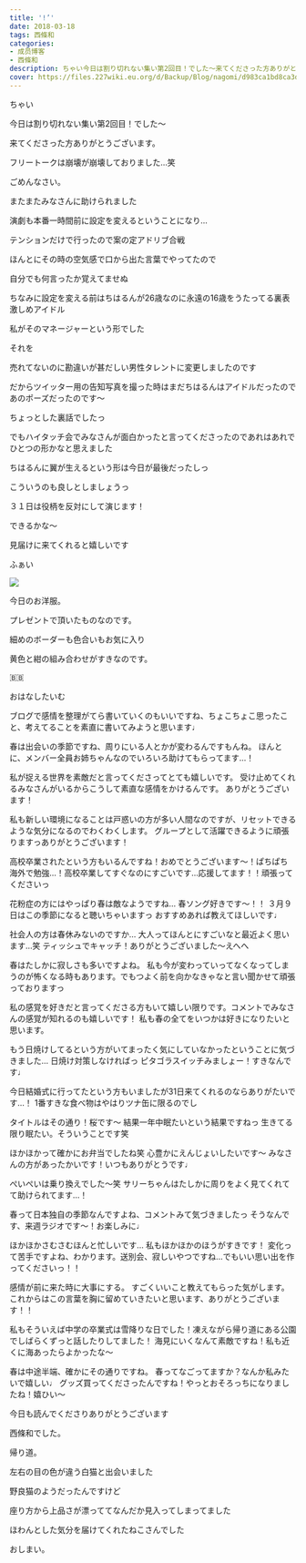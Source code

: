 ```yaml
---
title: '!’'
date: 2018-03-18
tags: 西條和
categories: 
- 成员博客
- 西條和
description: ちゃい今日は割り切れない集い第2回目！でした〜来てくださった方ありがとうございます。フリートークは崩壊が崩壊しておりました…笑...
cover: https://files.227wiki.eu.org/d/Backup/Blog/nagomi/d983ca1bd8ca3d4027a9a6c6892c9.jpg 
---
```









ちゃい







今日は割り切れない集い第2回目！でした〜









来てくださった方ありがとうございます。








フリートークは崩壊が崩壊しておりました…笑







ごめんなさい。







またまたみなさんに助けられました








演劇も本番一時間前に設定を変えるということになり…









テンションだけで行ったので案の定アドリブ合戦









ほんとにその時の空気感で口から出た言葉でやってたので









自分でも何言ったか覚えてませぬ









ちなみに設定を変える前はちはるんが26歳なのに永遠の16歳をうたってる裏表激しめアイドル





私がそのマネージャーという形でした







それを




売れてないのに勘違いが甚だしい男性タレントに変更しましたのです











だからツイッター用の告知写真を撮った時はまだちはるんはアイドルだったのであのポーズだったのです〜







ちょっとした裏話でしたっ

















でもハイタッチ会でみなさんが面白かったと言ってくださったのであれはあれでひとつの形かなと思えました











ちはるんに翼が生えるという形は今日が最後だったしっ







こういうのも良しとしましょうっ










３１日は役柄を反対にして演じます！






できるかな〜






見届けに来てくれると嬉しいです





ふぁい



![](https://files.227wiki.eu.org/d/Backup/Blog/nagomi/d983ca1bd8ca3d4027a9a6c6892c9.jpg)









今日のお洋服。








プレゼントで頂いたものなのです。









細めのボーダーも色合いもお気に入り









黄色と紺の組み合わせがすきなのです。






🇧🇧









おはなしたいむ





ブログで感情を整理がてら書いていくのもいいですね、ちょこちょこ思ったこと、考えてることを素直に書いてみようと思います♩





春は出会いの季節ですね、周りにいる人とかが変わるんですもんね。
ほんとに、メンバー全員お姉ちゃんなのでいろいろ助けてもらってます…！





私が捉える世界を素敵だと言ってくださってとても嬉しいです。
受け止めてくれるみなさんがいるからこうして素直な感情をかけるんです。
ありがとうございます！







私も新しい環境になることは戸惑いの方が多い人間なのですが、リセットできるような気分になるのでわくわくします。
グループとして活躍できるように頑張りますっありがとうございます！





高校卒業されたという方もいるんですね！おめでとうございます〜！ぱちぱち
海外で勉強…！高校卒業してすぐなのにすごいです…応援してます！！頑張ってくださいっ





花粉症の方にはやっぱり春は敵なようですね…
春ソング好きです〜！！
３月９日はこの季節になると聴いちゃいますっ
おすすめあれば教えてほしいです♩






社会人の方は春休みないのですか…
大人ってほんとにすごいなと最近よく思います…笑
ティッシュでキャッチ！ありがとうございました〜えへへ






春はたしかに寂しさも多いですよね。
私も今が変わっていってなくなってしまうのが怖くなる時もあります。でもつよく前を向かなきゃなと言い聞かせて頑張っておりますっ





私の感覚を好きだと言ってくださる方もいて嬉しい限りです。コメントでみなさんの感覚が知れるのも嬉しいです！
私も春の全てをいつかは好きになりたいと思います。






もう日焼けしてるという方がいてまったく気にしていなかったということに気づきました…
日焼け対策しなければっ
ピタゴラスイッチみましょー！すきなんです♩






今日結婚式に行ってたという方もいましたが31日来てくれるのならありがたいです…！
1番すきな食べ物はやはりツナ缶に限るのでし




タイトルはその通り！桜です〜
結果一年中眠たいという結果ですねっ
生きてる限り眠たい。そういうことです笑





ほかほかって確かにお弁当でしたね笑
心豊かにえんじょいしたいです〜
みなさんの方があったかいです！いつもありがとうです♩




ぺいぺいは乗り換えでした〜笑
サリーちゃんはたしかに周りをよく見てくれてて助けられてます…！





春って日本独自の季節なんですよね、コメントみて気づきましたっ
そうなんです、来週ラジオです〜！お楽しみに♩





ほかほかさむさむほんと忙しいです…
私もほかほかのほうがすきです！
変化って苦手ですよね、わかります。送別会、寂しいやつですね…でもいい思い出を作ってくださいっ！！







感情が前に来た時に大事にする。
すごくいいこと教えてもらった気がします。
これからはこの言葉を胸に留めていきたいと思います、ありがとうございます！！





私もそういえば中学の卒業式は雪降りな日でした！凍えながら帰り道にある公園でしばらくずっと話したりしてました！
海見にいくなんて素敵ですね！私も近くに海あったらよかったな〜






春は中途半端、確かにその通りですね。
春ってなごってますか？なんか私みたいで嬉しい♩
グッズ買ってくださったんですね！やっとおそろっちになりましたね！嬉ひい〜







今日も読んでくださりありがとうございます






西條和でした。






帰り道。







左右の目の色が違う白猫と出会いました





野良猫のようだったんですけど





座り方から上品さが漂っててなんだか見入ってしまってました







ほわんとした気分を届けてくれたねこさんでした













おしまい。


